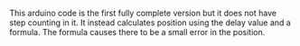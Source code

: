 This arduino code is the first fully complete version but it does not have step counting in it. It instead calculates position using the delay value and a formula. The formula causes there to be a small error in the position.
